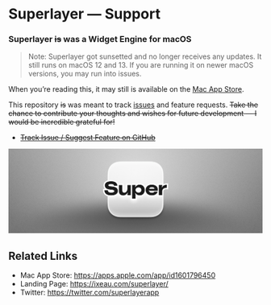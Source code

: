 # Superlayer — Support

### Superlayer ~~is~~ was a Widget Engine for macOS

> Note: Superlayer got sunsetted and no longer receives any updates. It still runs on macOS 12 and 13. If you are running it on newer macOS versions, you may run into issues.

When you’re reading this, it may still is available on the [Mac App Store](https://apps.apple.com/app/id1601796450).

This repository ~~is~~ was meant to track [issues](https://github.com/martinlexow/superlayer-support/issues) and feature requests. ~~Take the chance to contribute your thoughts and wishes for future development — I would be incredible grateful for!~~

- [~~Track Issue / Suggest Feature on GitHub~~](https://github.com/martinlexow/superlayer-support/issues)

![](superlayer-header.png)

## Related Links

- Mac App Store: https://apps.apple.com/app/id1601796450
- Landing Page: https://ixeau.com/superlayer/
- Twitter: https://twitter.com/superlayerapp
